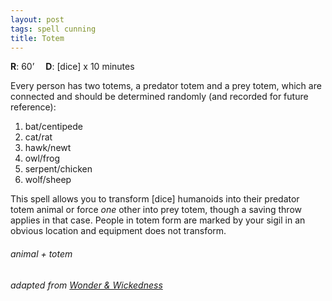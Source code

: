 ```yaml
---
layout: post
tags: spell cunning
title: Totem
---
```

**R**: 60’ 		**D**: [dice] x 10 minutes

Every person has two totems, a predator totem and a prey totem, which are connected and should be determined randomly (and recorded for future reference):

1. bat/centipede
1. cat/rat
1. hawk/newt
1. owl/frog
1. serpent/chicken
1. wolf/sheep

This spell allows you to transform [dice] humanoids into their predator totem animal or force _one_ other into prey totem, though a saving throw applies in that case. People in totem form are marked by your sigil in an obvious location and equipment does not transform.

###### animal + totem
###### adapted from [Wonder & Wickedness](https://www.drivethrurpg.com/product/145647/Wonder--Wickedness)
